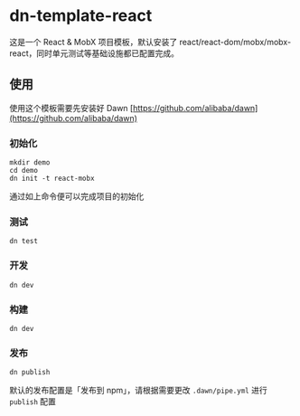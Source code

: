 # dn-template-react

这是一个 React & MobX 项目模板，默认安装了 react/react-dom/mobx/mobx-react，同时单元测试等基础设施都已配置完成。

## 使用

使用这个模板需要先安装好 Dawn [https://github.com/alibaba/dawn](https://github.com/alibaba/dawn)

### 初始化
```
mkdir demo
cd demo
dn init -t react-mobx
```

通过如上命令便可以完成项目的初始化

### 测试
```
dn test
```

### 开发
```
dn dev
```

### 构建
```
dn dev
```

### 发布
```
dn publish
```

默认的发布配置是「发布到 npm」，请根据需要更改 `.dawn/pipe.yml` 进行 `publish` 配置
